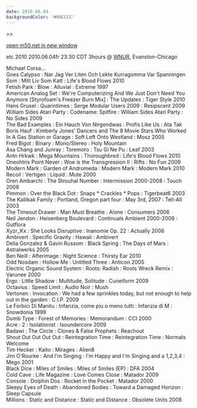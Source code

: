 ```yaml
---
date: 2010.06.04
backgroundColor: '#99CCCC'
---
```


\>>

[open m50.net in new window  
](http://m50.net/)  


etc 2010 2010.06.04fr 23:30 CDT 3hours @ [WNUR](http://www.wnur.org/), Evanston-Chicago  


Michael Corsa...  
Goes Calypso : Nar Jag Ver Liten Och Lekte Kurragomma Var Spanningen Som : Mitt Liv Som Katt : Life's Blood Flows 2010  
Fetish Park : Blow : Alluvial : Extreme 1997  
American Analog Set : We're Computerizing And We Just Don't Need You Anymore \[Styrofoam's Freezer Burn Mix\] : The Updates : Tiger Style 2010  
Hans Grusel : Quarintimes : Serge Modular Users 2009 : Resipscent 2009  
William Sides Atari Party : Codename: Spitfire : William Sides Atari Party : No Sides 2009  
The Bad Examples : Ein Hauch Von Nirgendwas : Profis Like Us : Ata Tak  
Boris Hauf : Kimberly Jones' Dancers and The 8 Movie Stars Who Worked In A Gas Station or Garage : Soft Left Onto Westland : Mosz 2005  
Fred Bigot : Binary : Mono/Stereo : Holy Mountain  
Asa Chang and Junray : Toremoro : Tsu Gi Ne Pu : Leaf 2003  
Antn Hrkwk : Mega Mountains : Thoroughbred : Life's Blood Flows 2010  
Oneohtrix Point Never : Woe is the Transgression II : Rifts : No Fun 2009  
Modern Mark : Garden of Andromeda : Modern Mark : Modern Mark 2010  
Recoil : Vertigen : Liquid : Mute 2000  
Oren Ambarchi : The Strouhal Number : Intermission 2000-2008 : Touch 2008  
Pimmon : Over the Black Dot : Snaps \* Crackles \* Pops : Tigerbeat6 2003  
The Kallikak Family : Portland, Oregon part four : May 3rd, 2007 : Tell-All 2003  
The Timeout Drawer : Man Must Breathe : Alone : Consumers 2006  
Neil Jendon : Heisenberg Boulevard : Continuals Ambient 2000-2008 : Gutflora  
Xyzr\_Kx : She Looks Disruptive : Inanomie Op. 22 : Actually 2006  
Ambivert : Specific Gravity : Hawaii : Ambivert  
Delia Gonzalez & Gavin Russom : Black Spring : The Days of Mars : Astralwerks 2005  
Ben Neill : Afterimage : Night Science : Thirsty Ear 2010  
Odd Nosdam : Hollow Me : Untitled Three : Anticon 2005  
Electric Organic Sound System : Roots: Radish : Roots Wreck Remix : Varunee 2000  
Ergo : Little Shadow : Multitude, Solitude : Cuneiform 2009  
Octavius : Speed Limit : Audio Noir : Mush  
Vertonen : Invocation : We had a few sprinkles today, but not enough to help out in the garden : C.I.P. 2009  
Le Forbici Di Manitu : Infanzia, come piu o meno tutti : Infanzia di M : Snowdonia 1999  
Dumb Type : Forest of Memories : Memorandum : CCI 2000  
Acre : 2 : Isolationist : Isoundercore 2009  
Badawi : The Circle : Clones & False Prophets : Reachout  
Shout Out Out Out Out : Reintegration Time : Reintegration Time : Normals Welcome  
Tim Hecker : Kaito : Mirages : Alien8  
Jim O'Rourke : And I'm Singing : I'm Happy and I'm Singing and a 1,2,3,4 : Mego 2001  
Black Dice : Miles of Smiles : Miles of Smiles (EP) : DFA 2004  
Cold Cave : Life Magazine : Love Comes Close : Matador 2009  
Console : Dolphin Dos : Rocket in the Pocket : Matador 2000  
Sleepy Eyes of Death : Abandoned Bodies : Toward a Damaged Horizon : Sleep Capsule  
Millions : Static and Distance : Static and Distance : Obsolete Units 2008